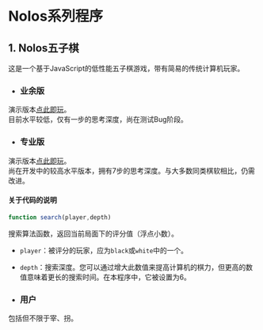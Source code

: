 # Nolos系列程序
## 1. Nolos五子棋
这是一个基于JavaScript的低性能五子棋游戏，带有简易的传统计算机玩家。

* ### 业余版
演示版本[点此即玩](https://vexlife.github.io/Nolos/nolos_amat.html)。<br>
目前水平较低，仅有一步的思考深度，尚在测试Bug阶段。

* ### 专业版
演示版本[点此即玩](https://vexlife.github.io/Nolos/nolos_pro.html)。<br>
尚在开发中的较高水平版本，拥有7步的思考深度。与大多数同类棋软相比，仍需改进。


#### 关于代码的说明
``` js
function search(player,depth)
```
搜索算法函数，返回当前局面下的评分值（浮点小数）。

* `player`：被评分的玩家，应为`black`或`white`中的一个。
* `depth`：搜索深度。您可以通过增大此数值来提高计算机的棋力，但更高的数值意味着更长的搜索时间。在本程序中，它被设置为6。

* ### 用户
包括但不限于宰、拐。
